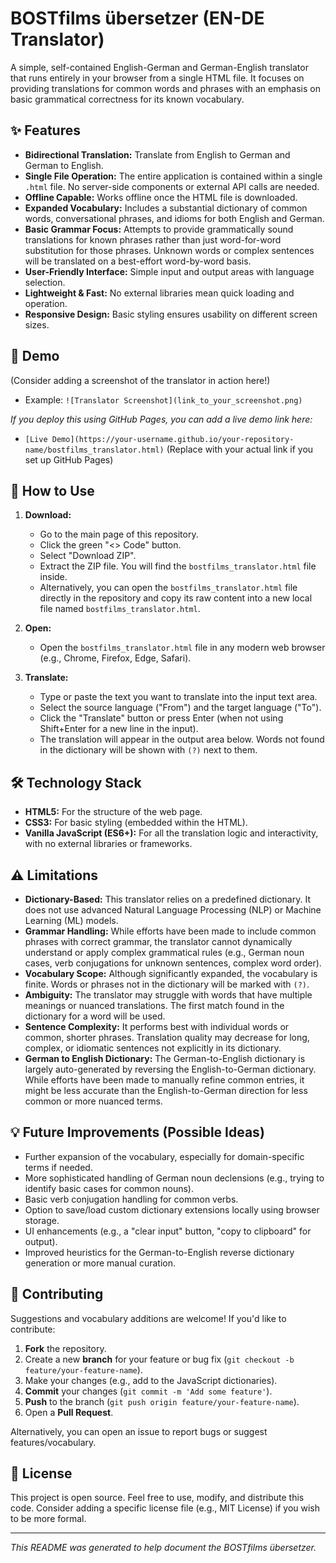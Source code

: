 # BOSTfilms übersetzer (EN-DE Translator)

A simple, self-contained English-German and German-English translator that runs entirely in your browser from a single HTML file. It focuses on providing translations for common words and phrases with an emphasis on basic grammatical correctness for its known vocabulary.

## ✨ Features

*   **Bidirectional Translation:** Translate from English to German and German to English.
*   **Single File Operation:** The entire application is contained within a single `.html` file. No server-side components or external API calls are needed.
*   **Offline Capable:** Works offline once the HTML file is downloaded.
*   **Expanded Vocabulary:** Includes a substantial dictionary of common words, conversational phrases, and idioms for both English and German.
*   **Basic Grammar Focus:** Attempts to provide grammatically sound translations for known phrases rather than just word-for-word substitution for those phrases. Unknown words or complex sentences will be translated on a best-effort word-by-word basis.
*   **User-Friendly Interface:** Simple input and output areas with language selection.
*   **Lightweight & Fast:** No external libraries mean quick loading and operation.
*   **Responsive Design:** Basic styling ensures usability on different screen sizes.

## 📸 Demo

(Consider adding a screenshot of the translator in action here!)
*   Example: `![Translator Screenshot](link_to_your_screenshot.png)`

*If you deploy this using GitHub Pages, you can add a live demo link here:*
*   `[Live Demo](https://your-username.github.io/your-repository-name/bostfilms_translator.html)` (Replace with your actual link if you set up GitHub Pages)

## 🚀 How to Use

1.  **Download:**
    *   Go to the main page of this repository.
    *   Click the green "<> Code" button.
    *   Select "Download ZIP".
    *   Extract the ZIP file. You will find the `bostfilms_translator.html` file inside.
    *   Alternatively, you can open the `bostfilms_translator.html` file directly in the repository and copy its raw content into a new local file named `bostfilms_translator.html`.

2.  **Open:**
    *   Open the `bostfilms_translator.html` file in any modern web browser (e.g., Chrome, Firefox, Edge, Safari).

3.  **Translate:**
    *   Type or paste the text you want to translate into the input text area.
    *   Select the source language ("From") and the target language ("To").
    *   Click the "Translate" button or press Enter (when not using Shift+Enter for a new line in the input).
    *   The translation will appear in the output area below. Words not found in the dictionary will be shown with `(?)` next to them.

## 🛠️ Technology Stack

*   **HTML5:** For the structure of the web page.
*   **CSS3:** For basic styling (embedded within the HTML).
*   **Vanilla JavaScript (ES6+):** For all the translation logic and interactivity, with no external libraries or frameworks.

## ⚠️ Limitations

*   **Dictionary-Based:** This translator relies on a predefined dictionary. It does not use advanced Natural Language Processing (NLP) or Machine Learning (ML) models.
*   **Grammar Handling:** While efforts have been made to include common phrases with correct grammar, the translator cannot dynamically understand or apply complex grammatical rules (e.g., German noun cases, verb conjugations for unknown sentences, complex word order).
*   **Vocabulary Scope:** Although significantly expanded, the vocabulary is finite. Words or phrases not in the dictionary will be marked with `(?)`.
*   **Ambiguity:** The translator may struggle with words that have multiple meanings or nuanced translations. The first match found in the dictionary for a word will be used.
*   **Sentence Complexity:** It performs best with individual words or common, shorter phrases. Translation quality may decrease for long, complex, or idiomatic sentences not explicitly in its dictionary.
*   **German to English Dictionary:** The German-to-English dictionary is largely auto-generated by reversing the English-to-German dictionary. While efforts have been made to manually refine common entries, it might be less accurate than the English-to-German direction for less common or more nuanced terms.

## 💡 Future Improvements (Possible Ideas)

*   Further expansion of the vocabulary, especially for domain-specific terms if needed.
*   More sophisticated handling of German noun declensions (e.g., trying to identify basic cases for common nouns).
*   Basic verb conjugation handling for common verbs.
*   Option to save/load custom dictionary extensions locally using browser storage.
*   UI enhancements (e.g., a "clear input" button, "copy to clipboard" for output).
*   Improved heuristics for the German-to-English reverse dictionary generation or more manual curation.

## 🤝 Contributing

Suggestions and vocabulary additions are welcome! If you'd like to contribute:

1.  **Fork** the repository.
2.  Create a new **branch** for your feature or bug fix (`git checkout -b feature/your-feature-name`).
3.  Make your changes (e.g., add to the JavaScript dictionaries).
4.  **Commit** your changes (`git commit -m 'Add some feature'`).
5.  **Push** to the branch (`git push origin feature/your-feature-name`).
6.  Open a **Pull Request**.

Alternatively, you can open an issue to report bugs or suggest features/vocabulary.

## 📄 License

This project is open source. Feel free to use, modify, and distribute this code.
Consider adding a specific license file (e.g., MIT License) if you wish to be more formal.

---

*This README was generated to help document the BOSTfilms übersetzer.*
